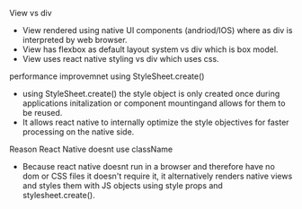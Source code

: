 View vs div

- View rendered using native UI components (andriod/IOS) where as div is interpreted by web browser.
- View has flexbox as default layout system vs div which is box model.
- View uses react native styling vs div which uses css.

performance improvemnet using StyleSheet.create()

- using StyleSheet.create() the style object is only created once during applications initalization or component mountingand allows for them to be reused.
- It allows react native to internally optimize the style objectives for faster processing on the native side.

Reason React Native doesnt use className

- Because react native doesnt run in a browser and therefore have no dom or CSS files it doesn't require it, it alternatively renders native views and styles them with JS objects using style props and stylesheet.create().
